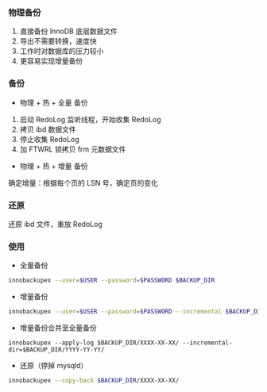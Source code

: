 ### 物理备份

1. 直接备份 InnoDB 底层数据文件
2. 导出不需要转换，速度快
3. 工作时对数据库的压力较小
4. 更容易实现增量备份


### 备份

* 物理 + 热 + 全量 备份

1. 启动 RedoLog 监听线程，开始收集 RedoLog
2. 拷贝 ibd 数据文件
3. 停止收集 RedoLog
4. 加 FTWRL 锁拷贝 frm 元数据文件

* 物理 + 热 + 增量 备份

确定增量：根据每个页的 LSN 号，确定页的变化


### 还原

还原 ibd 文件，重放 RedoLog


### 使用

* 全量备份

```bash
innobackupex --user=$USER --password=$PASSWORD $BACKUP_DIR
```

* 增量备份

```bash
innobackupex --user=$USER --password=$PASSWORD --incremental $BACKUP_DIR --incremental-basedir='$BACKUP_DIR/XXXX-XX-XX/'
```

* 增量备份合并至全量备份

```mysql
innobackupex --apply-log $BACKUP_DIR/XXXX-XX-XX/ --incremental-dir=$BACKUP_DIR/YYYY-YY-YY/
```

* 还原（停掉 mysqld）

```bash
innobackupex --copy-back $BACKUP_DIR/XXXX-XX-XX/
```
